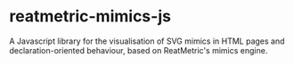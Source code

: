 # reatmetric-mimics-js
A Javascript library for the visualisation of SVG mimics in HTML pages and declaration-oriented behaviour, based on ReatMetric's mimics engine. 
